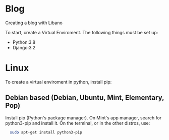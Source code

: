 # Blog
Creating a blog with Libano

To start, create a Virtual Enviroment. The following things must be set up:
- Python:3.8
- Django:3.2

# Linux

To create a virtual enviroment in python, install pip:

## Debian based (Debian, Ubuntu, Mint, Elementary, Pop)

Install pip (Python's package manager).
On Mint's app manager, search for python3-pip and install it.
On the terminal, or in the other distros, use:
```bash
  sudo apt-get install python3-pip
```
